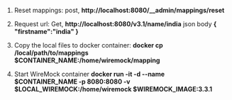 1. Reset mappings: post, **http://localhost:8080/__admin/mappings/reset**
2. Request url: Get, **http://localhost:8080/v3.1/name/india**
json body
**{
    "firstname":"india"
}**
3. Copy the local files to docker container:
**docker cp /local/path/to/mappings $CONTAINER_NAME:/home/wiremock/mapping**

4. Start WireMock container
**docker run -it -d --name $CONTAINER_NAME -p 8080:8080 -v $LOCAL_WIREMOCK:/home/wiremock $WIREMOCK_IMAGE:3.3.1**
